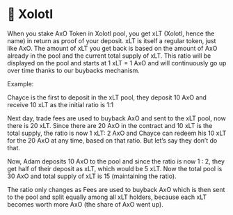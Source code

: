 # 🧩 Xolotl

When you stake AxO Token in Xolotl pool, you get xLT (Xolotl, hence the name) in return as proof of your deposit. xLT is itself a regular token, just like AxO. The amount of xLT you get back is based on the amount of AxO already in the pool and the current total supply of xLT. This ratio will be displayed on the pool and starts at 1 xLT = 1 AxO and will continuously go up over time thanks to our buybacks mechanism.

Example:

Chayce is the first to deposit in the xLT pool, they deposit 10 AxO and receive 10 xLT as the initial ratio is 1:1

Next day, trade fees are used to buyback AxO and sent to the xLT pool, now there is 20 xLT. Since there are 20 AxO in the contract and 10 xLT is the total supply, the ratio is now 1 xLT: 2 AxO and Chayce can redeem his 10 xLT for the 20 AxO at any time, based on that ratio. But let’s say they don’t do that.

Now, Adam deposits 10 AxO to the pool and since the ratio is now 1 : 2, they get half of their deposit as xLT, which would be 5 xLT. Now the total pool is 30 AxO and total supply of xLT is 15 (maintaining the ratio).

The ratio only changes as Fees are used to buyback AxO which is then sent to the pool and split equally among all xLT holders, because each xLT becomes worth more AxO (the share of AxO went up).

